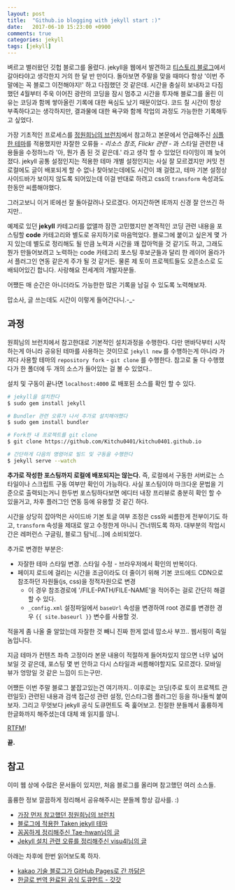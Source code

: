 ```yaml
---
layout: post
title:  "Github.io blogging with jekyll start :)"
date:   2017-06-10 15:23:00 +0900
comments: true
categories: jekyll
tags: [jekyll]
---
```

벼르고 별러왔던 깃헙 블로그를 올렸다. jekyll을 웹에서 발견하고 [티스토리 블로그](http://kitchu.tistory.com/)에서 갈아타야고 생각한지 거의 한 달 반 만이다. 돌아보면 주말을 맞을 때마다 항상 '이번 주말에는 꼭 블로그 이전해야지!' 하고 다짐했던 것 같은데. 시간을 충실히 보내자고 다짐했던 4월부터 주욱 이어진 광란의 코딩을 잠시 멈추고 시간을 투자해 블로그를 올린 이유는 코딩과 함께 쌓아올린 기록에 대한 욕심도 났기 때문이었다. 코드 칠 시간이 항상 부족하다고는 생각하지만, 결과물에 대한 욕구와 함께 작업의 과정도 가능한한 기록해두고 싶었다.

가장 기초적인 프로세스를 [정원희님의 브런치](https://brunch.co.kr/@hee072794/39)에서 참고하고 본문에서 언급해주신 [심플한 테마](https://github.com/vfalanis/taken)를 적용했지만 자잘한 오류들 - *리소스 참조, Flickr 관련* - 과 스타일 관련한 내용들을 수정하느라 '아, 뭔가 좀 된 것 같은데.' 라고 생각 할 수 있었던 타이밍이 꽤 늦어졌다. jekyll 공통 설정인지는 적용한 테마 개별 설정인지는 사실 잘 모르겠지만 커밋 전 로컬에도 글이 배포되게 할 수 없나 찾아보는데에도 시간이 꽤 걸렸고, 테마 기본 설정상 사이드바가 보이지 않도록 되어있는데 이걸 반대로 하려고 css의 `transform` 속성과도 한동안 씨름해야했다.

그러고보니 이거 IE에선 잘 돌아갈려나 모르겠다. 어지간하면 IE까지 신경 잘 안쓰긴 하지만..

예제로 있던 **jekyll** 카테고리를 없앨까 잠깐 고민했지만 본격적인 코딩 관련 내용을 포스팅할 **code** 카테고리와 별도로 유지하기로 마음먹었다. 블로그에 붙이고 싶은게 몇 가지 있는데 별도로 정리해도 될 만큼 노력과 시간을 꽤 잡아먹을 것 같기도 하고, 그래도 뭔가 만들어보려고 노력하는 code 카테고리 포스팅 후보군들과 달리 한 레이어 올라가서 플러그인 연동 같은게 주가 될 것 같거든. 물론 제 토이 프로젝트들도 오픈소스로 도배되어있긴 합니다. 사랑해요 전세계의 개발자분들.

어쨌든 매 순간은 아니더라도 가능한한 많은 기록을 남길 수 있도록 노력해보자.

맙소사, 글 쓰는데도 시간이 이렇게 들어간다니.-_-

## 과정

원희님의 브런치에서 참고한대로 기본적인 설치과정을 수행한다. 다만 맨바닥부터 시작하는게 아니라 공유된 테마를 사용하는 것이므로 `jekyll new` 를 수행하는게 아니라 가져다 사용할 테마의 `repository fork` - `git clone` 를 수행한다. 참고로 둘 다 수행했다가 한 폴더에 두 개의 소스가 들어있는 걸 볼 수 있었다..

설치 및 구동이 끝나면 `localhost:4000` 로 배포된 소스를 확인 할 수 있다.

``` sh
# jekyll을 설치한다
$ sudo gem install jekyll

# Bundler 관련 오류가 나서 추가로 설치해야했다
$ sudo gem install bundler

# Fork한 내 프로젝트를 git clone
$ git clone https://github.com/Kitchu0401/kitchu0401.github.io

# 간단하게 다음의 명령어로 빌드 및 구동을 수행한다
$ jekyll serve --watch
```

**추가로 작성한 포스팅까지 로컬에 배포되지는 않는다.** 즉, 로컬에서 구동한 서버로는 스타일이나 스크립트 구동 여부만 확인이 가능하다. 사실 포스팅이야 마크다운 문법을 기준으로 출력되는거니 한두번 포스팅하다보면 에디터 내장 프리뷰로 충분히 확인 할 수 있을거고, 차후 플러그인 연동 등에 유용할 것 같긴 하다.

시간을 상당히 잡아먹은 사이드바 기본 토글 여부 조정은 css와 씨름한게 전부이기도 하고, `transform` 속성을 제대로 알고 수정한게 아니니 건너뛰도록 하자. 대부분의 작업시간은 레퍼런스 구글링, 블로그 탐닉[...]에 소비되었다.

추가로 변경한 부분은:
- 자잘한 테마 스타일 변경. 스타일 수정 - 브라우저에서 확인의 반복이다.
- 페이지 로드에 걸리는 시간을 조금이라도 더 줄이기 위해 기본 코드에드 CDN으로 참조하던 자원들(js, css)을 정적자원으로 변경
  - 이 경우 참조경로에 '/FILE-PATH/FILE-NAME'을 적어주는 걸로 간단히 해결 할 수 있다.
  - `_config.xml` 설정파일에서 `baseUrl` 속성을 변경하여 root 경로를 변경한 경우 `{{ site.baseurl }}` 변수를 사용할 것.

적을게 좀 나올 줄 알았는데 자잘한 것 빼니 진짜 한게 없네 맙소사 부끄.. 웹서핑이 죽일 놈입니다.

지금 테마가 컨텐츠 좌측 고정이라 본문 내용이 적절하게 들어차있지 않으면 너무 넓어보일 것 같은데, 포스팅 몇 번 안하고 다시 스타일과 씨름해야할지도 모르겠다. 모바일 뷰가 엉망일 것 같은 느낌이 드는구만.

어쨌든 이번 주말 블로그 붙잡고있는건 여기까지.. 이후로는 코딩(주로 토이 프로젝트 관련일듯) 관련된 내용과 검색 접근성 관련 설정, 인스타그램 플러그인 등을 하나둘씩 붙여보자. 그리고 무엇보다 jekyll 공식 도큐먼트도 죽 훑어보고. 친절한 분들께서 훌륭하게 한글화까지 해주셨는데 대체 왜 읽지를 않니.

[RTFM](https://ko.wikipedia.org/wiki/RTFM)!

**끝.**

## 참고

이미 웹 상에 수많은 문서들이 있지만, 처음 블로그를 올리며 참고했던 여러 소스들.

훌륭한 정보 깔끔하게 정리해서 공유해주시는 분들께 항상 감사를. :)

- [가장 먼저 참고했던 정원희님의 브런치](https://brunch.co.kr/@hee072794/39)
- [블로그에 적용한 Taken jekyll 테마](https://github.com/vfalanis/taken)
- [꼼꼼하게 정리해주신 Tae-hwan님의 글](http://thdev.net/653)
- [Jekyll 설치 관련 오류를 정리해주신 visu4l님의 글](https://visu4l.github.io/post/jekyll-install-errors/)

아래는 차후에 한번 읽어보도록 하자.

- [kakao 기술 블로그가 GitHub Pages로 간 까닭은](http://tech.kakao.com/2016/07/07/tech-blog-story/)
- [한글로 번역 완료된 공식 도큐먼트 - 갓갓](https://jekyllrb-ko.github.io/)
